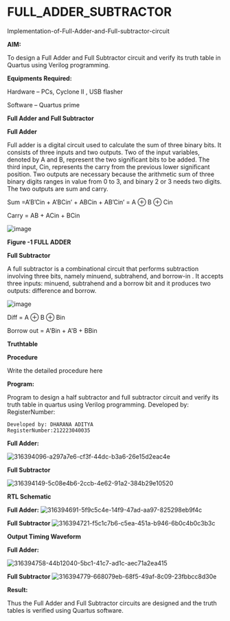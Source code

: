 # FULL_ADDER_SUBTRACTOR

Implementation-of-Full-Adder-and-Full-subtractor-circuit

**AIM:**

To design a Full Adder and Full Subtractor circuit and verify its truth table in Quartus using Verilog programming.

**Equipments Required:**

Hardware – PCs, Cyclone II , USB flasher

Software – Quartus prime

**Full Adder and Full Subtractor**

**Full Adder**

Full adder is a digital circuit used to calculate the sum of three binary bits. It consists of three inputs and two outputs. Two of the input variables, denoted by A and B, represent the two significant bits to be added. The third input, Cin, represents the carry from the previous lower significant position. Two outputs are necessary because the arithmetic sum of three binary digits ranges in value from 0 to 3, and binary 2 or 3 needs two digits. The two outputs are sum and carry.

Sum =A’B’Cin + A’BCin’ + ABCin + AB’Cin’ = A ⊕ B ⊕ Cin 

Carry = AB + ACin + BCin

![image](https://github.com/naavaneetha/FULL_ADDER_SUBTRACTOR/assets/154305477/0f30ba51-5ffb-4198-845f-18e054f675e7)

**Figure -1 FULL ADDER**

**Full Subtractor**

A full subtractor is a combinational circuit that performs subtraction involving three bits, namely minuend, subtrahend, and borrow-in . It accepts three inputs: minuend, subtrahend and a borrow bit and it produces two outputs: difference and borrow.

![image](https://github.com/naavaneetha/FULL_ADDER_SUBTRACTOR/assets/154305477/02b24f51-ab51-4304-9ad6-7b81ffc1ead5)

Diff = A ⊕ B ⊕ Bin 

Borrow out = A'Bin + A'B + BBin

**Truthtable**

**Procedure**

Write the detailed procedure here

**Program:**

Program to design a half subtractor and full subtractor circuit and verify its truth table in quartus using Verilog programming. Developed by: RegisterNumber:
```
Developed by: DHARANA ADITYA
RegisterNumber:212223040035
```

**Full Adder:**

![316394096-a297a7e6-cf3f-44dc-b3a6-26e15d2eac4e](https://github.com/DharanAditya/FULL_ADDER_SUBTRACTOR/assets/147473834/a9b4074d-37c5-4507-aaff-76e0f8cf4dc0)



**Full Subtractor**


![316394149-5c08e4b6-2ccb-4e62-91a2-384b29e10520](https://github.com/DharanAditya/FULL_ADDER_SUBTRACTOR/assets/147473834/174c785a-d657-44c9-8b2b-9063b453aa41)


**RTL Schematic**

**Full Adder:**
![316394691-5f9c5c4e-14f9-47ad-aa97-825298eb9f4c](https://github.com/DharanAditya/FULL_ADDER_SUBTRACTOR/assets/147473834/aa5a4d2c-11c3-4d21-85d9-66b48d2d955f)


**Full Subtractor**
![316394721-f5c1c7b6-c5ea-451a-b946-6b0c4b0c3b3c](https://github.com/DharanAditya/FULL_ADDER_SUBTRACTOR/assets/147473834/19d657b2-705c-4084-b6b3-b2ceb06b6af1)


**Output Timing Waveform**

**Full Adder:**

![316394758-44b12040-5bc1-41c7-ad1c-aec71a2ea415](https://github.com/DharanAditya/FULL_ADDER_SUBTRACTOR/assets/147473834/7786a511-104a-4cfa-96a5-9ef5d930d935)


**Full Subtractor**
![316394779-668079eb-68f5-49af-8c09-23fbbcc8d30e](https://github.com/DharanAditya/FULL_ADDER_SUBTRACTOR/assets/147473834/1f9d9d0d-1d02-43c4-a6ac-fc8a2aeab2d7)


**Result:**

Thus the Full Adder and Full Subtractor circuits are designed and the truth tables is verified using Quartus software.
